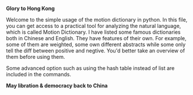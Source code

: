 **Glory to Hong Kong**

Welcome to the simple usage of the motion dictionary in python. 
In this file, you can get access to a practical tool for  analyzing the natural language, which is called Motion Dictionary.
I have listed some famous dictionaries both in Chinese and English.
They have features of their own. 
For example, some of them are weighted, some own different abstracts while some only tell the diff between positive and negtive.
You'd better take an overview of them before using them.

Some advanced option such as using the hash table instead of list are included in the commands.

**May libration & democracy back to China**
